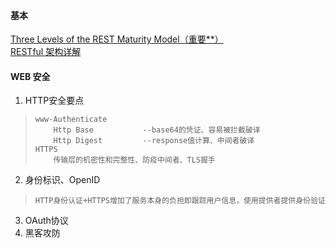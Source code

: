 #### 基本
[Three Levels of the REST Maturity Model（重要**）](https://www.infoq.com/news/2010/03/RESTLevels)  
[RESTful 架构详解](http://www.runoob.com/w3cnote/restful-architecture.html)  
#### WEB 安全  
 1. HTTP安全要点
>     www-Authenticate  
>         Http Base           --base64的凭证、容易被拦截破译
>         Http Digest         --response值计算、中间者破译
>     HTTPS
>         传输层的机密性和完整性、防疫中间者、TLS握手

 2. 身份标识、OpenID
>     HTTP身份认证+HTTPS增加了服务本身的负担即跟踪用户信息，使用提供者提供身份验证
 3. OAuth协议
 4. 黑客攻防